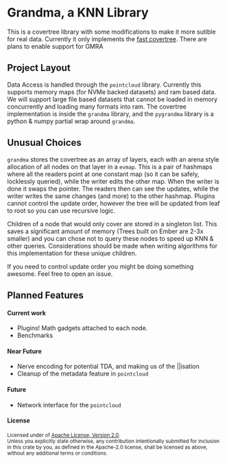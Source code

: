 # Grandma, a KNN Library

This is a covertree library with some modifications to make it more sutible for real data. Currently it only implements the [fast covertree](http://proceedings.mlr.press/v37/izbicki15.pdf). There are plans to enable support for GMRA

## Project Layout 

Data Access is handled through the `pointcloud` library. Currently this supports memory maps (for NVMe backed datasets) and ram based data. We will support large file based datasets that cannot be loaded in memory concurrently and loading many formats into ram. The covertree implementation is inside the `grandma` library, and the `pygrandma` library is a python & numpy partial wrap around `grandma`.

## Unusual Choices

`grandma` stores the covertree as an array of layers, each with an arena style allocation of all nodes on that layer in a `evmap`. This is a pair of hashmaps where all the readers point at one constant map (so it can be safely, locklessly queried), while the writer edits the other map. When the writer is done it swaps the pointer. The readers then can see the updates, while the writer writes the same changes (and more) to the other hashmap. Plugins cannot control the update order, however the tree will be updated from leaf to root so you can use recursive logic. 

Children of a node that would only cover are stored in a singleton list. This saves a significant amount of memory (Trees built on Ember are 2-3x smaller) and you can chose not to query these nodes to speed up KNN & other queries. Considerations should be made when writing algorithms for this implementation for these unique children.

If you need to control update order you might be doing something awesome. Feel free to open an issue.

## Planned Features

#### Current work
* Plugins! Math gadgets attached to each node.
* Benchmarks

#### Near Future
* Nerve encoding for potential TDA, and making us of the ||isation
* Cleanup of the metadata feature in `pointcloud`

#### Future
* Network interface for the `pointcloud`


#### License

<sup>
Licensed under of <a href="LICENSE.txt">Apache License, Version 2.0</a>.
</sup>

<br>

<sub>
Unless you explicitly state otherwise, any contribution intentionally submitted
for inclusion in this crate by you, as defined in the Apache-2.0 license, shall
be licensed as above, without any additional terms or conditions.
</sub>